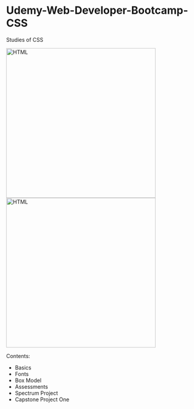 # Udemy-Web-Developer-Bootcamp-CSS
Studies of CSS

<img src="https://lh3.googleusercontent.com/YFySv3jWPPcpZlwLlOeYMIKZGTIfUcBcnSUShvK7ODZjcRciU64ldwyOSXBOyPXISeQsLgszk2pCBVy7uZAItBLrTIovw4TBtVfdxwH75SZUsL9xhy8BmwfpdCMoA9oYKuLTWyFxfSDGyHo5Jce5ii63fEvT21OfSj417mEBDGf5Hhi-iyiFgYwghjiFhSX4nEgdXm4sL48YuSchX0TOcmSGPKUK2i8pBq02nJS7mxL9BtnkBar17U7WPbVnL3VwNbdwc1-dy6IRr528fUathlQn0UY9kEiGG3CZcyNNmDC9AK8OAJs1xzXXdoUI7554ghwJK6gjKy4Oa116mYLh8kgMG8KcsaT1NwHE4ARwjYC0r9EG8_SNgFeEP40BF9jFfWqkyM2ZkDaEKGE6QSsFLWvIQoEsWcjTln6d4VM8rRD9FbJyVMnMR0_gZ2sN5ByWflEcnuSQE5Zi9oEx3b_UQ0SAHsJv5XeihaZUrJjn2x2xFjILMuUhBjPphQo7kEF_sv90GPWJWPPbeagwVg2AU0Gd3CUa9GSOOu6k4GqkrBKLmR82vMKY3spZCOFG9OM974seaM6Dmhj_Xcp7O99giWJj8MPuWTFWuPsVN5v7q5TDEPHJ0VAVSmxr1LxowTyIkBK7lJl1tmrKAxGi1_1xSQyVvbgV0n2A9SRWncZlVdIq5JwUGnMSs9A7=w1073-h449-no" height="400" alt="HTML">

<img src="https://lh3.googleusercontent.com/P41qJg_dRCGXI0YFAkvebJv3pLYBFPYK4pf5IMofl4Uli-ClsbXSFlb9B2lCBQz7gw_bhIgD8bTBLGurGz2J8k5ARvWqZ98Wyp6qbWHdixa-SM8NsSIAYkRdwp8heNO7epnSQYrRsZZ0X75eHqxn9VX2VArdxlJcfHiPSR_RaBrKAN3EGKQ1Iw2SnaAHKoAP_c3zCABdVxbgoZ2mQtyvR5jnZZC-wJcBzEFYuRBx6G1jdtQl09MtY0pvIfUPgW2S7O3cdtCi6hAqCfu3gkO-wArT2ecJK8fYgpgcZo6bSBOHVE3IjFcypH-x5EyRp7q-XKRh3EcnK0RMefACU9JihuOOAD0Tz5bha_dnCrZ8WG15t3Mj9y8u6iS5SgIvq1fWwrmG9Bt98CWbA_QvcxvNPicbRg6vLxCet8yhPU2WT9Sl-lCQj3CFrPnkx2HcKy-BIpYyzYPObla7bUqNJo-LbfLuty5W_gJ8dL8deKUUShZYhB-l8NgAIm65-oryM9POYQ_1u_3OnBKKKnSfRA1q0nBq5B1NVbT3CITeGmz6WmLIca5E7EbMukRIyAohxzmVDiQkefNIP_FAKTbt-KltYsNehBt21VldUDcJsD3f3RTubHYTOooYC0DlHT-HmR4L_qCKLZz_1iToLxeg_0u5DvmoJnuOQjyX6_RbKmk-YO8W82X-xgnSOpG5U9sKrAX6P4p6EuomWEXdPRNH7bQ31uC_Z8EsZMEDeGJ0OVp2M-sDevyCDA=w1920-h832-no" height="400" alt="HTML">

Contents:
- Basics
- Fonts
- Box Model
- Assessments
- Spectrum Project
- Capstone Project One
